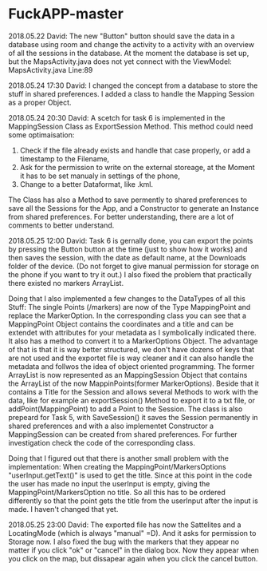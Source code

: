 # FuckAPP-master

2018.05.22 David: The new "Button" button should save the data in a database using room and change the activity to a activity with an overview of all the sessions in the database. At the moment the database is set up, but the MapsActivity.java does not yet connect with the ViewModel: MapsActivity.java Line:89 

2018.05.24 17:30 David: I changed the concept from a database to store the stuff in shared preferences. I added a class to handle the Mapping Session as a proper Object.

2018.05.24 20:30 David: A scetch for task 6 is implemented in the MappingSession Class as ExportSession Method. This method could need some optimaisation:
1. Check if the file already exists and handle that case properly, or add a timestamp to the Filename,
2. Ask for the permission to write on the external storeage, at the Moment it has to be set manualy in settings of the phone,
3. Change to a better Dataformat, like .kml.

The Class has also a Method to save permently to shared preferences to save all the Sessions for the App, and a Constructor to generate an Instance from shared preferences. For better understanding, there are a lot of comments to better understand.

2018.05.25 12:00 David: Task 6 is gernally done, you can export the points by pressing the Button button at the time (just to show how it works) and then saves the session, with the date as default name, at the Downloads folder of the device. (Do not forget to give manual permission for storage on the phone if you want to try it out.) I also fixed the problem that practically there existed no markers ArrayList. 

Doing that I also implemented a few changes to the DataTypes of all this Stuff: The single Points (/markers) are now of the Type MappingPoint and replace the MarkerOption. In the corresponding class you can see that a MappingPoint Object contains the coordinates and a title and can be extendet with attributes for your metadata as I symbolically indicated there. It also has a method to convert it to a MarkerOptions Object. The advantage of that is that it is way better structured, we don't have dozens of keys that are not used and the exportet file is way cleaner and it can also handle the metadata and follwos the idea of object oriented programming. The former ArrayList is now represented as an MappingSession Object that contains the ArrayList of the now MappinPoints(former MarkerOptions). Beside that it contains a Title for the Session and allows several Methods to work with the data, like for example an exportSession() Method to export it to a txt file, or addPoint(MappingPoint) to add a Point to the Session. The class is also prepeard for Task 5, with SaveSession() it saves the Session permanently in shared preferences and with a also implementet Constructor a MappingSession can be created from shared preferences. For further investigation check the code of the corresponding class.

Doing that I figured out that there is another small problem with the implementation: When creating the MappingPoint/MarkersOptions "userInput.getText()" is used to get the title. Since at this point in the code the user has made no input the userInput is empty, giving the MappingPoint/MarkersOption no title. So all this has to be ordered differently so that the point gets the title from the userInput after the input is made. I haven't changed that yet.

2018.05.25 23:00 David: The exported file has now the Sattelites and a LocatingMode (which is always "manual" =D). And it asks for permission to Storage now. I also fixed the bug with the markers that they appear no matter if you click "ok" or "cancel" in the dialog box. Now they appear when you click on the map, but dissapear again when you click the cancel button.
